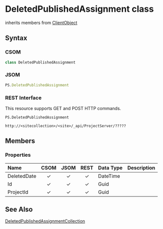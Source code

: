 [comment]: # (Name:DeletedPublishedAssignment)
[comment]: # (Type:class)
[comment]: # (Status:Incomplete)

# <a name="name"></a>DeletedPublishedAssignment class

inherits members from [ClientObject](https://msdn.microsoft.com/en-us/library/microsoft.sharepoint.client.clientobject.aspx)<br/>

<a name="description"></a>

## <a name="syntax"></a>Syntax

### CSOM

```C#
class DeletedPublishedAssignment 
```
### JSOM

```JavaScript
PS.DeletedPublishedAssignment
```
### REST Interface

This resource supports GET and POST HTTP commands.

```
PS.DeletedPublishedAssignment

http://<sitecollection>/<site>/_api/ProjectServer/?????
```

## <a name="members"></a>Members

### <a name="properties"></a>Properties

|**Name**|**CSOM**|**JSOM**|**REST**|**Data Type**|**Description**|
|:-----|:-----:|:-----:|:-----:|:-----|:-----|
|<a name="DeletedDate"></a>DeletedDate|&#x2713;|&#x2713;|&#x2713;|DateTime||
|<a name="Id"></a>Id|&#x2713;|&#x2713;|&#x2713;|Guid||
|<a name="ProjectId"></a>ProjectId|&#x2713;|&#x2713;|&#x2713;|Guid||

## <a name="seeAlso"></a>See Also

[DeletedPublishedAssignmentCollection](DeletedPublishedAssignmentCollection.md)<br/>
